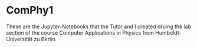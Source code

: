 # ComPhy1
These are the Jupyter-Notebooks that the Tutor and I created druing the lab section of the course Computer Applications in Physics from Humboldt-Universität zu Berlin.
